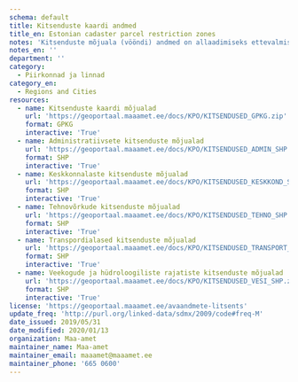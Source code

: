 ```yaml
---
schema: default
title: Kitsenduste kaardi andmed
title_en: Estonian cadaster parcel restriction zones
notes: 'Kitsenduste mõjuala (vööndi) andmed on allaadimiseks ettevalmistatud ESRI Shape (shp) ja OGC GeoPackage (gpkg) formaatides. Andmete seisu uuendatakse igal kalendrikuul. Andmete kasutamisel tuleb viidata andmeallikana Maa-amet ja andmete seisu kuupäev.'
notes_en: ''
department: ''
category:
  - Piirkonnad ja linnad
category_en:
  - Regions and Cities
resources:
  - name: Kitsenduste kaardi mõjualad
    url: 'https://geoportaal.maaamet.ee/docs/KPO/KITSENDUSED_GPKG.zip'
    format: GPKG
    interactive: 'True'
  - name: Administratiivsete kitsenduste mõjualad
    url: 'https://geoportaal.maaamet.ee/docs/KPO/KITSENDUSED_ADMIN_SHP.zip'
    format: SHP
    interactive: 'True'
  - name: Keskkonnalaste kitsenduste mõjualad
    url: 'https://geoportaal.maaamet.ee/docs/KPO/KITSENDUSED_KESKKOND_SHP.zip'
    format: SHP
    interactive: 'True'
  - name: Tehnovõrkude kitsenduste mõjualad 
    url: 'https://geoportaal.maaamet.ee/docs/KPO/KITSENDUSED_TEHNO_SHP.zip'
    format: SHP
    interactive: 'True'
  - name: Transpordialased kitsenduste mõjualad
    url: 'https://geoportaal.maaamet.ee/docs/KPO/KITSENDUSED_TRANSPORT_SHP.zip'
    format: SHP
    interactive: 'True'
  - name: Veekogude ja hüdroloogiliste rajatiste kitsenduste mõjualad 
    url: 'https://geoportaal.maaamet.ee/docs/KPO/KITSENDUSED_VESI_SHP.zip'
    format: SHP
    interactive: 'True'
license: 'https://geoportaal.maaamet.ee/avaandmete-litsents'
update_freq: 'http://purl.org/linked-data/sdmx/2009/code#freq-M'
date_issued: 2019/05/31
date_modified: 2020/01/13
organization: Maa-amet
maintainer_name: Maa-amet
maintainer_email: maaamet@maaamet.ee
maintainer_phone: '665 0600'
---
```

